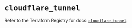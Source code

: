 # `cloudflare_tunnel`

Refer to the Terraform Registry for docs: [`cloudflare_tunnel`](https://registry.terraform.io/providers/cloudflare/cloudflare/4.36.0/docs/resources/tunnel).
